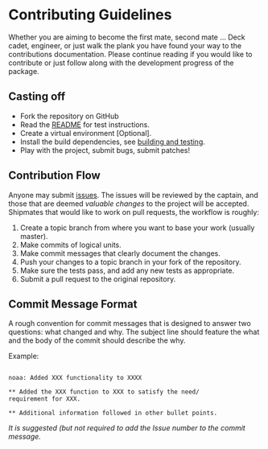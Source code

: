 # Contributing Guidelines

Whether you are aiming to become the first mate, second mate ... Deck cadet, engineer, or just walk the plank you have found your
way to the contributions documentation. Please continue reading if you would like to contribute or just follow along with the
development progress of the package.

## Casting off

- Fork the repository on GitHub
- Read the [README](../../README.md) for test instructions.
- Create a virtual environment [Optional].
- Install the build dependencies, see [building and testing](../../README.md).
- Play with the project, submit bugs, submit patches!

## Contribution Flow

Anyone may submit [issues](https://github.com/barbacbd/nautical/issues). The issues will be reviewed by
the captain, and those that are deemed _valuable changes_ to the project will be accepted. Shipmates that
would like to work on pull requests, the workflow is roughly:

1. Create a topic branch from where you want to base your work (usually master).
2. Make commits of logical units.
3. Make commit messages that clearly document the changes.
4. Push your changes to a topic branch in your fork of the repository.
5. Make sure the tests pass, and add any new tests as appropriate.
6. Submit a pull request to the original repository.


## Commit Message Format

A rough convention for commit messages that is designed to answer two
questions: what changed and why. The subject line should feature the what and
the body of the commit should describe the why.

Example:

```

noaa: Added XXX functionality to XXXX

** Added the XXX function to XXX to satisfy the need/
requirement for XXX.

** Additional information followed in other bullet points.

```

_It is suggested (but not required to add the Issue number to the commit message._
